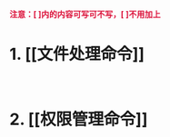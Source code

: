 
**<font color=Crimson>注意：[ ]内的内容可写可不写，[ ]不用加上</font>**

# **1. [[文件处理命令]]**

&nbsp;
# **2. [[权限管理命令]]**